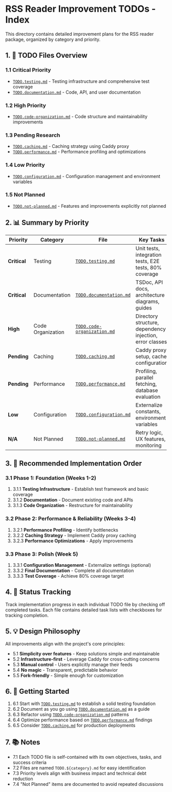 # RSS Reader Improvement TODOs - Index

This directory contains detailed improvement plans for the RSS reader package, organized by category and priority.

## 1. 📁 TODO Files Overview

### 1.1 Critical Priority
- [`TODO.testing.md`](./TODO.testing.md) - Testing infrastructure and comprehensive test coverage
- [`TODO.documentation.md`](./TODO.documentation.md) - Code, API, and user documentation

### 1.2 High Priority
- [`TODO.code-organization.md`](./TODO.code-organization.md) - Code structure and maintainability improvements

### 1.3 Pending Research
- [`TODO.caching.md`](./TODO.caching.md) - Caching strategy using Caddy proxy
- [`TODO.performance.md`](./TODO.performance.md) - Performance profiling and optimizations

### 1.4 Low Priority
- [`TODO.configuration.md`](./TODO.configuration.md) - Configuration management and environment variables

### 1.5 Not Planned
- [`TODO.not-planned.md`](./TODO.not-planned.md) - Features and improvements explicitly not planned

## 2. 📊 Summary by Priority

| Priority | Category | File | Key Tasks |
|----------|----------|------|-----------|
| **Critical** | Testing | [`TODO.testing.md`](./TODO.testing.md) | Unit tests, integration tests, E2E tests, 80% coverage |
| **Critical** | Documentation | [`TODO.documentation.md`](./TODO.documentation.md) | TSDoc, API docs, architecture diagrams, guides |
| **High** | Code Organization | [`TODO.code-organization.md`](./TODO.code-organization.md) | Directory structure, dependency injection, error classes |
| **Pending** | Caching | [`TODO.caching.md`](./TODO.caching.md) | Caddy proxy setup, cache configuration |
| **Pending** | Performance | [`TODO.performance.md`](./TODO.performance.md) | Profiling, parallel fetching, database evaluation |
| **Low** | Configuration | [`TODO.configuration.md`](./TODO.configuration.md) | Externalize constants, environment variables |
| **N/A** | Not Planned | [`TODO.not-planned.md`](./TODO.not-planned.md) | Retry logic, UX features, monitoring |

## 3. 🎯 Recommended Implementation Order

### 3.1 Phase 1: Foundation (Weeks 1-2)
1. 3.1.1 **Testing Infrastructure** - Establish test framework and basic coverage
2. 3.1.2 **Documentation** - Document existing code and APIs
3. 3.1.3 **Code Organization** - Restructure for maintainability

### 3.2 Phase 2: Performance & Reliability (Weeks 3-4)
1. 3.2.1 **Performance Profiling** - Identify bottlenecks
2. 3.2.2 **Caching Strategy** - Implement Caddy proxy caching
3. 3.2.3 **Performance Optimizations** - Apply improvements

### 3.3 Phase 3: Polish (Week 5)
1. 3.3.1 **Configuration Management** - Externalize settings (optional)
2. 3.3.2 **Final Documentation** - Complete all documentation
3. 3.3.3 **Test Coverage** - Achieve 80% coverage target

## 4. 🔄 Status Tracking

Track implementation progress in each individual TODO file by checking off completed tasks. Each file contains detailed task lists with checkboxes for tracking completion.

## 5. 💡 Design Philosophy

All improvements align with the project's core principles:
- 5.1 **Simplicity over features** - Keep solutions simple and maintainable
- 5.2 **Infrastructure-first** - Leverage Caddy for cross-cutting concerns
- 5.3 **Manual control** - Users explicitly manage their feeds
- 5.4 **No magic** - Transparent, predictable behavior
- 5.5 **Fork-friendly** - Simple enough for customization

## 6. 🚀 Getting Started

1. 6.1 Start with [`TODO.testing.md`](./TODO.testing.md) to establish a solid testing foundation
2. 6.2 Document as you go using [`TODO.documentation.md`](./TODO.documentation.md) as a guide
3. 6.3 Refactor using [`TODO.code-organization.md`](./TODO.code-organization.md) patterns
4. 6.4 Optimize performance based on [`TODO.performance.md`](./TODO.performance.md) findings
5. 6.5 Consider [`TODO.caching.md`](./TODO.caching.md) for production deployments

## 7. 📚 Notes

- 7.1 Each TODO file is self-contained with its own objectives, tasks, and success criteria
- 7.2 Files are named `TODO.${category}.md` for easy identification
- 7.3 Priority levels align with business impact and technical debt reduction
- 7.4 "Not Planned" items are documented to avoid repeated discussions

